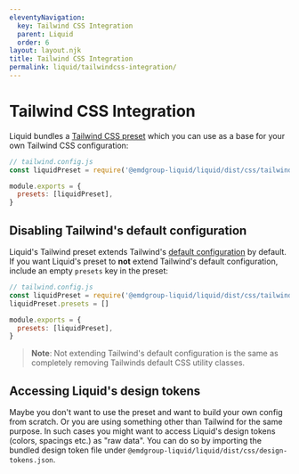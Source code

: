 ```yaml
---
eleventyNavigation:
  key: Tailwind CSS Integration
  parent: Liquid
  order: 6
layout: layout.njk
title: Tailwind CSS Integration
permalink: liquid/tailwindcss-integration/
---
```



# Tailwind CSS Integration

Liquid bundles a [Tailwind CSS preset](https://tailwindcss.com/docs/presets) which you can use as a base for your own Tailwind CSS configuration:

```js
// tailwind.config.js
const liquidPreset = require('@emdgroup-liquid/liquid/dist/css/tailwind-preset.js')

module.exports = {
  presets: [liquidPreset],
}
```

## Disabling Tailwind's default configuration

Liquid's Tailwind preset extends Tailwind's [default configuration](https://unpkg.com/browse/tailwindcss@%5E2/stubs/defaultConfig.stub.js) by default. If you want Liquid's preset to **not** extend Tailwind's default configuration, include an empty `presets` key in the preset: 

```js
// tailwind.config.js
const liquidPreset = require('@emdgroup-liquid/liquid/dist/css/tailwind-preset.js')
liquidPreset.presets = []

module.exports = {
  presets: [liquidPreset],
}
```

> **Note**: Not extending Tailwind's default configuration is the same as completely removing Tailwinds default CSS utility classes.

## Accessing Liquid's design tokens

Maybe you don't want to use the preset and want to build your own config from scratch. Or you are using something other than Tailwind for the same purpose. In such cases you might want to access Liquid's design tokens (colors, spacings etc.) as "raw data". You can do so by importing the bundled design token file under `@emdgroup-liquid/liquid/dist/css/design-tokens.json`.

<docs-page-nav prev-href="liquid/server-side-rendering/"></docs-page-nav>